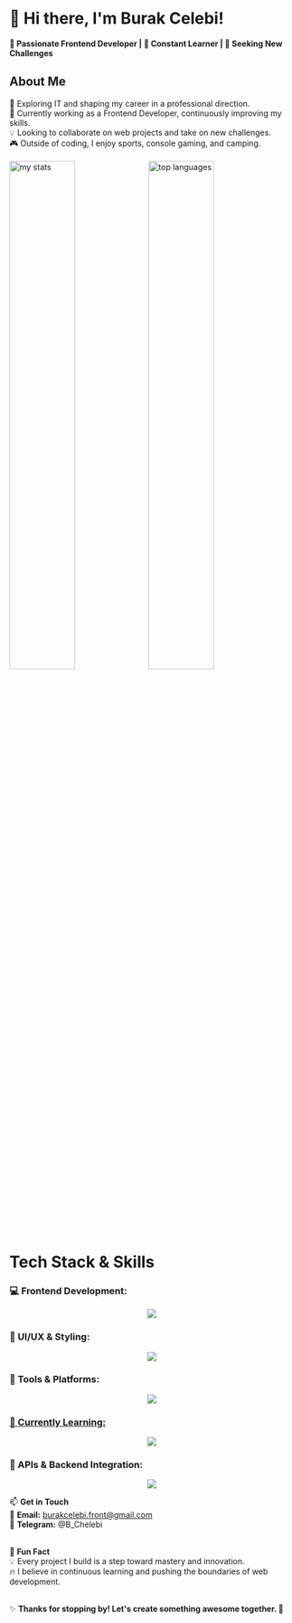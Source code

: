 # 👋 Hi there, I'm Burak Celebi!<br>
**🚀 Passionate <strong>Frontend Developer</strong> | 🌱 Constant Learner | 🎯 Seeking New Challenges<br>**

<h2>About Me</h2>
👀 Exploring IT and shaping my career in a professional direction.<br>
🌱 Currently working as a Frontend Developer, continuously improving my skills.<br>
💡 Looking to collaborate on web projects and take on new challenges.<br>
🎮 Outside of coding, I enjoy sports, console gaming, and camping.<br><br>

<img alt="my stats"  width="48%" src="https://github-readme-stats.vercel.app/api?username=BurakCelebi-front&show_icons=true&theme=tokyonight">
<img alt="top languages"  width="48%" src="https://github-readme-stats.vercel.app/api/top-langs/?username=BurakCelebi-front&langs_count=8&layout=compact">
<br><br>

# Tech Stack & Skills

<h3> 💻 Frontend Development:</h3>
<p align="center">
  <a href="https://skillicons.dev">
    <img src="https://skillicons.dev/icons?i=html,css,js,react,next,typescript,tailwind" />
  </a>
</p>
<h3> 🎨 UI/UX & Styling:
<p align="center">
  <a href="https://skillicons.dev">
    <img src="https://skillicons.dev/icons?i=sass,bootstrap,styledcomponents,materialui" />
  </a>
</p>
<h3> 🔧 Tools & Platforms: </h3>
<p align="center">
  <a href="https://skillicons.dev">
    <img src="https://skillicons.dev/icons?i=github,mongodb,figma,vite"
  </a>
</p>
<h3> 🚀 Currently Learning: </h3>
<p align="center">
  <a href="https://skillicons.dev">
    <img src="https://skillicons.dev/icons?i=nodejs,typescript,express,postman,git,mysql" />
  </a>
</p>
<h3> 📡 APIs & Backend Integration: </h3>
<p align="center">
  <a href="https://skillicons.dev">
    <img src="https://skillicons.dev/icons?i=express,fastapi" />
  </a>
</p>


📫 <strong>Get in Touch </strong> <br>
📩 <strong>Email:</strong> burakcelebi.front@gmail.com <br>
💬 <strong>Telegram:</strong> @B_Chelebi<br><br>


📌 <strong>Fun Fact</strong><br>
💡 Every project I build is a step toward mastery and innovation.<br>
🔥 I believe in continuous learning and pushing the boundaries of web development.<br><br>


✨ <strong>Thanks for stopping by! Let's create something awesome together. </strong> 🚀

